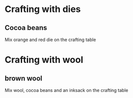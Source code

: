 Crafting with dies
==================

## Cocoa beans

Mix orange and red die on the crafting table


Crafting with wool
==================

## brown wool

Mix wool, cocoa beans and an inksack on the crafting table
